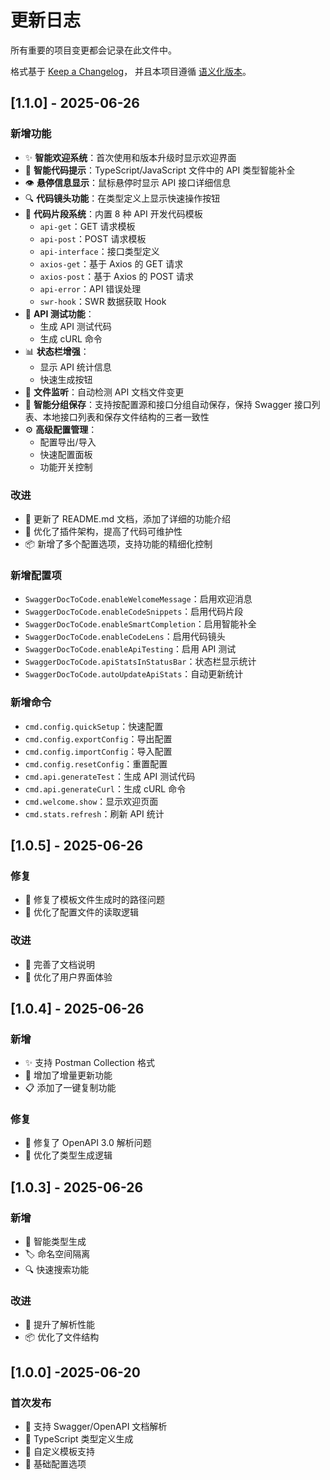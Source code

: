 # 更新日志

所有重要的项目变更都会记录在此文件中。

格式基于 [Keep a Changelog](https://keepachangelog.com/zh-CN/1.0.0/)，
并且本项目遵循 [语义化版本](https://semver.org/lang/zh-CN/)。

## [1.1.0] - 2025-06-26

### 新增功能
- ✨ **智能欢迎系统**：首次使用和版本升级时显示欢迎界面
- 🎯 **智能代码提示**：TypeScript/JavaScript 文件中的 API 类型智能补全
- 👁️ **悬停信息显示**：鼠标悬停时显示 API 接口详细信息
- 🔍 **代码镜头功能**：在类型定义上显示快速操作按钮
- 📝 **代码片段系统**：内置 8 种 API 开发代码模板
  - `api-get`：GET 请求模板
  - `api-post`：POST 请求模板
  - `api-interface`：接口类型定义
  - `axios-get`：基于 Axios 的 GET 请求
  - `axios-post`：基于 Axios 的 POST 请求
  - `api-error`：API 错误处理
  - `swr-hook`：SWR 数据获取 Hook
- 🧪 **API 测试功能**：
  - 生成 API 测试代码
  - 生成 cURL 命令
- 📊 **状态栏增强**：
  - 显示 API 统计信息
  - 快速生成按钮
- 📁 **文件监听**：自动检测 API 文档文件变更
- 📁 **智能分组保存**：支持按配置源和接口分组自动保存，保持 Swagger 接口列表、本地接口列表和保存文件结构的三者一致性
- ⚙️ **高级配置管理**：
  - 配置导出/导入
  - 快速配置面板
  - 功能开关控制

### 改进
- 🎨 更新了 README.md 文档，添加了详细的功能介绍
- 🔧 优化了插件架构，提高了代码可维护性
- 📦 新增了多个配置选项，支持功能的精细化控制

### 新增配置项
- `SwaggerDocToCode.enableWelcomeMessage`：启用欢迎消息
- `SwaggerDocToCode.enableCodeSnippets`：启用代码片段
- `SwaggerDocToCode.enableSmartCompletion`：启用智能补全
- `SwaggerDocToCode.enableCodeLens`：启用代码镜头
- `SwaggerDocToCode.enableApiTesting`：启用 API 测试
- `SwaggerDocToCode.apiStatsInStatusBar`：状态栏显示统计
- `SwaggerDocToCode.autoUpdateApiStats`：自动更新统计

### 新增命令
- `cmd.config.quickSetup`：快速配置
- `cmd.config.exportConfig`：导出配置
- `cmd.config.importConfig`：导入配置
- `cmd.config.resetConfig`：重置配置
- `cmd.api.generateTest`：生成 API 测试代码
- `cmd.api.generateCurl`：生成 cURL 命令
- `cmd.welcome.show`：显示欢迎页面
- `cmd.stats.refresh`：刷新 API 统计

## [1.0.5] - 2025-06-26

### 修复
- 🐛 修复了模板文件生成时的路径问题
- 🔧 优化了配置文件的读取逻辑

### 改进
- 📝 完善了文档说明
- 🎨 优化了用户界面体验

## [1.0.4] - 2025-06-26

### 新增
- ✨ 支持 Postman Collection 格式
- 🔄 增加了增量更新功能
- 📋 添加了一键复制功能

### 修复
- 🐛 修复了 OpenAPI 3.0 解析问题
- 🔧 优化了类型生成逻辑

## [1.0.3] - 2025-06-26

### 新增
- 🎯 智能类型生成
- 🏷️ 命名空间隔离
- 🔍 快速搜索功能

### 改进
- 🚀 提升了解析性能
- 📦 优化了文件结构

## [1.0.0] -2025-06-20

### 首次发布
- 🎉 支持 Swagger/OpenAPI 文档解析
- 📝 TypeScript 类型定义生成
- 🎨 自定义模板支持
- 🔧 基础配置选项